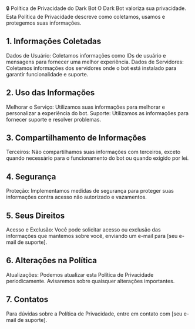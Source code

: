 🔒 Política de Privacidade do Dark Bot
O Dark Bot valoriza sua privacidade. Esta Política de Privacidade descreve como coletamos, usamos e protegemos suas informações.

## 1. Informações Coletadas ##
Dados de Usuário: Coletamos informações como IDs de usuário e mensagens para fornecer uma melhor experiência.
Dados de Servidores: Coletamos informações dos servidores onde o bot está instalado para garantir funcionalidade e suporte.
## 2. Uso das Informações ##
Melhorar o Serviço: Utilizamos suas informações para melhorar e personalizar a experiência do bot.
Suporte: Utilizamos as informações para fornecer suporte e resolver problemas.
## 3. Compartilhamento de Informações ##
Terceiros: Não compartilhamos suas informações com terceiros, exceto quando necessário para o funcionamento do bot ou quando exigido por lei.
## 4. Segurança ##
Proteção: Implementamos medidas de segurança para proteger suas informações contra acesso não autorizado e vazamentos.
## 5. Seus Direitos ##
Acesso e Exclusão: Você pode solicitar acesso ou exclusão das informações que mantemos sobre você, enviando um e-mail para [seu e-mail de suporte].
## 6. Alterações na Política ##
Atualizações: Podemos atualizar esta Política de Privacidade periodicamente. Avisaremos sobre quaisquer alterações importantes.
## 7. Contatos ##
Para dúvidas sobre a Política de Privacidade, entre em contato com [seu e-mail de suporte].
